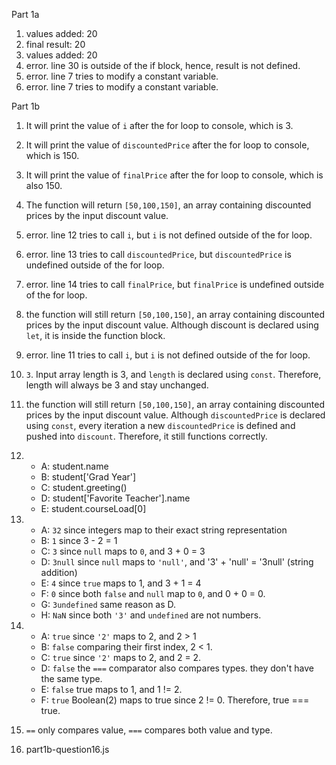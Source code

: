 Part 1a
1.  values added: 20
2.  final result: 20
3. values added: 20
4. error. line 30 is outside of the if block, hence, result is not defined.
5. error. line 7 tries to modify a constant variable.
6. error. line 7 tries to modify a constant variable.
  
Part 1b
1. It will print the value of `i` after the for loop to console, which is 3. 
2. It will print the value of `discountedPrice` after the for loop to console, which is 150. 
3. It will print the value of `finalPrice` after the for loop to console, which is also 150. 
4. The function will return `[50,100,150]`, an array containing discounted prices by the input discount value. 
5. error. line 12 tries to call `i`, but `i` is not defined outside of the for loop. 
6. error. line 13 tries to call `discountedPrice`, but `discountedPrice` is undefined outside of the for loop. 
7. error. line 14 tries to call `finalPrice`, but `finalPrice` is undefined outside of the for loop. 
8. the function will still return `[50,100,150]`, an array containing discounted prices by the input discount value. Although discount is declared using `let`, it is inside the function block.
9. error. line 11 tries to call `i`, but `i` is not defined outside of the for loop. 
10. `3`. Input array length is 3, and `length` is declared using `const`. Therefore, length will always be 3 and stay unchanged. 
11. the function will still return `[50,100,150]`, an array containing discounted prices by the input discount value. Although `discountedPrice` is declared using `const`, every iteration a new `discountedPrice` is defined and pushed into `discount`. Therefore, it still functions correctly.
12. 
    - A: student.name 
    - B: student['Grad Year'] 
    - C: student.greeting() 
    - D: student['Favorite Teacher'].name  
    - E: student.courseLoad[0]  

13. 
    - A: `32`  since integers map to their exact string representation
    - B: `1`    since 3 - 2 = 1
    - C: `3`    since `null` maps to `0`, and 3 + 0 = 3
    - D: `3null`    since `null` maps to `'null'`, and '3' + 'null' = '3null' (string addition)
    - E: `4`    since `true` maps to 1, and 3 + 1 = 4
    - F: `0`    since both `false` and `null` map to `0`, and 0 + 0 = 0.
    - G: `3undefined`   same reason as D.
    - H: `NaN`  since both `'3'` and `undefined` are not numbers.

14. 
    - A: `true`     since `'2'` maps to 2, and 2 > 1
    - B: `false`    comparing their first index, 2 < 1.
    - C: `true`     since `'2'` maps to 2, and 2 = 2.
    - D: `false`    the `===` comparator also compares types. they don't have the same type.
    - E: `false`    true maps to 1, and 1 != 2.
    - F: `true`     Boolean(2) maps to true since 2 != 0. Therefore, true === true.

15. `==` only compares value, `===` compares both value and type. 
16. part1b-question16.js
    
 
